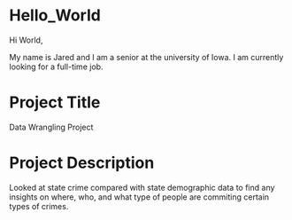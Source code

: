 # Hello_World

Hi World,

My name is Jared and I am a senior at the university of Iowa. I am currently looking for a full-time job. 

# **Project Title**

Data Wrangling Project 

# Project Description 

Looked at state crime compared with state demographic data to find any insights on where, who, and what type of people are commiting certain types of crimes.   
